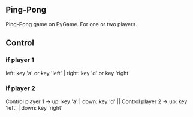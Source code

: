 ## Ping-Pong
Ping-Pong game on PyGame. For one or two players.
## Control
### if player 1
left: key 'a' or key 'left'  |  right: key 'd' or key 'right'
### if player 2
Control player 1 -> up: key 'a'  |  down: key 'd'  ||  Control player 2 -> up: key 'left'  |  down: key 'right'
